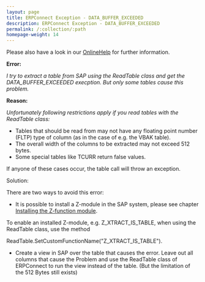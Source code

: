 ```yaml
---
layout: page
title: ERPConnect Exception - DATA_BUFFER_EXCEEDED
description: ERPConnect Exception - DATA_BUFFER_EXCEEDED
permalink: /:collection/:path
homepage-weight: 14
---
```


Please also have a look in our [OnlineHelp](https://help.theobald-software.com/en/) for further information.

**Error:**

*I try to extract a table from SAP using the ReadTable class and get the DATA_BUFFER_EXCEEDED execption. But only some tables cause this problem.*

**Reason:**

*Unfortunately following restrictions apply if you read tables with the ReadTable class:*

- Tables that should be read from may not have any floating point number (FLTP) type of column (as in the case of e.g. the VBAK table). 
- The overall width of the columns to be extracted may not exceed 512 bytes. 
- Some special tables like TCURR return false values.

If anyone of these cases occur, the table call will throw an exception.

Solution:

There are two ways to avoid this error:

 - It is possible to install a Z-module in the SAP system, please see chapter  [Installing the Z-function module](https://help.theobald-software.com/en/erpconnect/sap-customizing/table-restrictions).

To enable an installed Z-module, e.g. Z_XTRACT_IS_TABLE, when using the ReadTable class, use the method

ReadTable.SetCustomFunctionName("Z_XTRACT_IS_TABLE"). 

 - Create a view in SAP over the table that causes the error. Leave out all columns that cause the Problem and use the ReadTable class of ERPConnect to run the view instead of the table. (But the limitation of the 512 Bytes still exists)